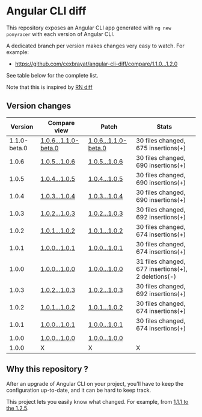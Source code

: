# Angular CLI diff

This repository exposes an Angular CLI app generated with
`ng new ponyracer` with each version of Angular CLI.

A dedicated branch per version makes changes very easy
to watch. For example:

* https://github.com/cexbrayat/angular-cli-diff/compare/1.1.0...1.2.0

See table below for the complete list.

Note that this is inspired by [RN diff](https://github.com/ncuillery/rn-diff)

## Version changes

Version|Compare view|Patch|Stats
----|----|----|----
  1.1.0-beta.0|[1.0.6...1.1.0-beta.0](https://github.com/cexbrayat/angular-cli-diff/compare/1.0.6...1.1.0-beta.0)|[1.0.6...1.1.0-beta.0](https://github.com/cexbrayat/angular-cli-diff/compare/1.0.6...1.1.0-beta.0.diff)| 30 files changed, 675 insertions(+)
  1.0.6|[1.0.5...1.0.6](https://github.com/cexbrayat/angular-cli-diff/compare/1.0.5...1.0.6)|[1.0.5...1.0.6](https://github.com/cexbrayat/angular-cli-diff/compare/1.0.5...1.0.6.diff)| 30 files changed, 690 insertions(+)
  1.0.5|[1.0.4...1.0.5](https://github.com/cexbrayat/angular-cli-diff/compare/1.0.4...1.0.5)|[1.0.4...1.0.5](https://github.com/cexbrayat/angular-cli-diff/compare/1.0.4...1.0.5.diff)| 30 files changed, 690 insertions(+)
  1.0.4|[1.0.3...1.0.4](https://github.com/cexbrayat/angular-cli-diff/compare/1.0.3...1.0.4)|[1.0.3...1.0.4](https://github.com/cexbrayat/angular-cli-diff/compare/1.0.3...1.0.4.diff)| 30 files changed, 690 insertions(+)
  1.0.3|[1.0.2...1.0.3](https://github.com/cexbrayat/angular-cli-diff/compare/1.0.2...1.0.3)|[1.0.2...1.0.3](https://github.com/cexbrayat/angular-cli-diff/compare/1.0.2...1.0.3.diff)| 30 files changed, 692 insertions(+)
  1.0.2|[1.0.1...1.0.2](https://github.com/cexbrayat/angular-cli-diff/compare/1.0.1...1.0.2)|[1.0.1...1.0.2](https://github.com/cexbrayat/angular-cli-diff/compare/1.0.1...1.0.2.diff)| 30 files changed, 674 insertions(+)
  1.0.1|[1.0.0...1.0.1](https://github.com/cexbrayat/angular-cli-diff/compare/1.0.0...1.0.1)|[1.0.0...1.0.1](https://github.com/cexbrayat/angular-cli-diff/compare/1.0.0...1.0.1.diff)| 30 files changed, 674 insertions(+)
  1.0.0|[1.0.0...1.0.0](https://github.com/cexbrayat/angular-cli-diff/compare/1.0.0...1.0.0)|[1.0.0...1.0.0](https://github.com/cexbrayat/angular-cli-diff/compare/1.0.0...1.0.0.diff)| 31 files changed, 677 insertions(+), 2 deletions(-)
  1.0.3|[1.0.2...1.0.3](https://github.com/cexbrayat/angular-cli-diff/compare/1.0.2...1.0.3)|[1.0.2...1.0.3](https://github.com/cexbrayat/angular-cli-diff/compare/1.0.2...1.0.3.diff)| 30 files changed, 692 insertions(+)
  1.0.2|[1.0.1...1.0.2](https://github.com/cexbrayat/angular-cli-diff/compare/1.0.1...1.0.2)|[1.0.1...1.0.2](https://github.com/cexbrayat/angular-cli-diff/compare/1.0.1...1.0.2.diff)| 30 files changed, 674 insertions(+)
  1.0.1|[1.0.0...1.0.1](https://github.com/cexbrayat/angular-cli-diff/compare/1.0.0...1.0.1)|[1.0.0...1.0.1](https://github.com/cexbrayat/angular-cli-diff/compare/1.0.0...1.0.1.diff)| 30 files changed, 674 insertions(+)
  1.0.0|[1.0.0...1.0.0](https://github.com/cexbrayat/angular-cli-diff/compare/1.0.0...1.0.0)|[1.0.0...1.0.0](https://github.com/cexbrayat/angular-cli-diff/compare/1.0.0...1.0.0.diff)|
1.0.0|X|X|X

## Why this repository ?

After an upgrade of Angular CLI on your project, you'll have to keep the configuration up-to-date, and it can be hard to keep track.

This project lets you easily know what changed. For example, from
[1.1.1 to the 1.2.5](https://github.com/cexbrayat/angular-cli-diff/compare/1.1.1...1.2.5).
